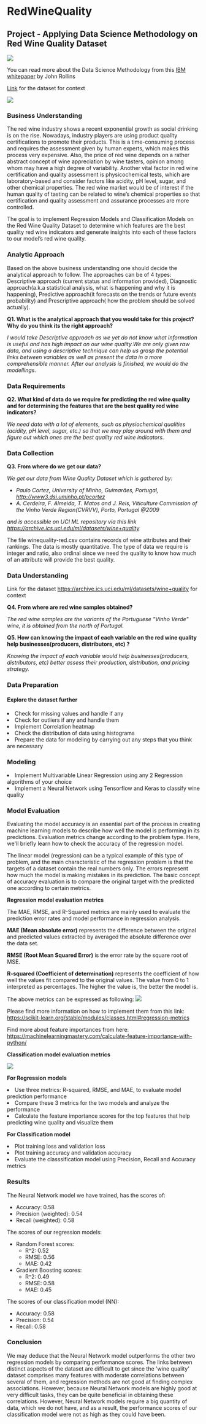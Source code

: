 # RedWineQuality
## Project - Applying Data Science Methodology on Red Wine Quality Dataset

<img src="https://media.giphy.com/media/jRuv9xc10lVyE/giphy.gif">

You can read more about the Data Science Methodology from this [IBM whitepaper](https://tdwi.org/~/media/64511A895D86457E964174EDC5C4C7B1.PDF) by John Rollins

[Link](https://archive.ics.uci.edu/ml/datasets/wine+quality) for the dataset for context

<img src="https://media-exp1.licdn.com/dms/image/C4D12AQGOPVf5iqhhwQ/article-inline_image-shrink_1000_1488/0/1597756152693?e=1652918400&v=beta&t=iKZ2jX3khsx11lD9JyZWDz-j-Gt2hZsKPXz5rZ0iE1M">

### Business Understanding

The red wine industry shows a recent exponential growth as social drinking is on the rise. Nowadays, industry players are using product quality certifications to promote their products. This is a time-consuming process and requires the assessment given by human experts, which makes this process very expensive. Also, the price of red wine depends on a rather abstract concept of wine appreciation by wine tasters, opinion among whom may have a high degree of variability. Another vital factor in red wine certification and quality assessment is physicochemical tests, which are laboratory-based and consider factors like acidity, pH level, sugar, and other chemical properties. The red wine market would be of interest if the human quality of tasting can be related to wine’s chemical properties so that certification and quality assessment and assurance processes are more controlled. 

The goal is to implement Regression Models and Classification Models on the Red Wine Quality Dataset to determine which features are the best quality red wine indicators and generate insights into each of these factors to our model’s red wine quality.

### Analytic Approach
Based on the above business understanding one should decide the analytical approach to follow. The approaches can be of 4 types: Descriptive approach (current status and information provided), Diagnostic approach(a.k.a statistical analysis, what is happening and why it is happening), Predictive approach(it forecasts on the trends or future events probability) and Prescriptive approach( how the problem should be solved actually).

**Q1. What is the analytical approach that you would take for this project? Why do you think its the right approach?**

*I would take Descriptive approach as we yet do not know what information is useful and has high impact on our wine quality.We are only given raw data, and using a descriptive technique can help us grasp the potential links between variables as well as present the data in a more comprehensible manner. After our analysis is finished, we would do the modellings.*

### Data Requirements

**Q2. What kind of data do we require for predicting the red wine quality and for determining the features that are the best quality red wine indicators?**

*We need data with a lot of elements, such as physiochemical qualities (acidity, pH level, sugar, etc.) so that we may play around with them and figure out which ones are the best quality red wine indicators.*

### Data Collection

**Q3. From where do we get our data?**

*We get our data from Wine Quality Dataset which is gathered by:*
- *Paulo Cortez, University of Minho, Guimarães, Portugal, http://www3.dsi.uminho.pt/pcortez*
- *A. Cerdeira, F. Almeida, T. Matos and J. Reis, Viticulture Commission of the Vinho Verde Region(CVRVV), Porto, Portugal
@2009*

*and is accessible on UCI ML repository via this link https://archive.ics.uci.edu/ml/datasets/wine+quality*

The file winequality-red.csv contains records of wine attributes and their rankings. The data is mostly quantitative. The type of data we require is integer and ratio, also ordinal since we need the quality to know how much of an attribute will provide the best quality. 

### Data Understanding

Link for the dataset https://archive.ics.uci.edu/ml/datasets/wine+quality for context

**Q4. From where are red wine samples obtained?**

*The red wine samples are the variants of the Portuguese "Vinho Verde" wine, it is obtained from the north of Portugal.*

**Q5. How can knowing the impact of each variable on the red wine quality help businesses(producers, distributors, etc) ?**

*Knowing the impact of each variable would help businesses(producers, distributors, etc) better assess their production, distribution, and pricing strategy.*

### Data Preparation

#### Explore the dataset further
<li>Check for missing values and handle if any</li>
<li>Check for outliers if any and handle them</li>
<li>Implement Correlation heatmap</li>
<li>Check the distribution of data using histograms</li>
<li>Prepare the data for modeling by carrying out any steps that you think are necessary</li>

### Modeling

<li>Implement Multivariable Linear Regression using any 2 Regression algorithms of your choice</li>
<li>Implement a Neural Network using Tensorflow and Keras to classify wine quality</li>

### Model Evaluation

Evaluating the model accuracy is an essential part of the process in creating machine learning models to describe how well the model is performing in its predictions. Evaluation metrics change according to the problem type. Here, we'll briefly learn how to check the accuracy of the regression model.

The linear model (regression) can be a typical example of this type of problem, and the main characteristic of the regression problem is that the targets of a dataset contain the real numbers only. The errors represent how much the model is making mistakes in its prediction. The basic concept of accuracy evaluation is to compare the original target with the predicted one according to certain metrics.


**Regression model evaluation metrics**

The MAE, RMSE, and R-Squared metrics are mainly used to evaluate the prediction error rates and model performance in regression analysis.

**MAE (Mean absolute error)** represents the difference between the original and predicted values extracted by averaged the absolute difference over the data set.

**RMSE (Root Mean Squared Error)** is the error rate by the square root of MSE.

**R-squared (Coefficient of determination)** represents the coefficient of how well the values fit compared to the original values. The value from 0 to 1 interpreted as percentages. The higher the value is, the better the model is.

The above metrics can be expressed as following:
<img src = "https://4.bp.blogspot.com/-wG7IbjTfE6k/XGUvqm7TCVI/AAAAAAAAAZU/vpH1kuKTIooKTcVlnm1EVRCXLVZM9cPNgCLcBGAs/s1600/formula-MAE-MSE-RMSE-RSquared.JPG">

Please find more information on how to implement them from this link: https://scikit-learn.org/stable/modules/classes.html#regression-metrics

Find more about feature importances from here: https://machinelearningmastery.com/calculate-feature-importance-with-python/

**Classification model evaluation metrics**

<img src="https://www.researchgate.net/publication/336402347/figure/fig3/AS:812472659349505@1570719985505/Calculation-of-Precision-Recall-and-Accuracy-in-the-confusion-matrix.ppm">

**For Regression models**
<li>Use three metrics: R-squared, RMSE, and MAE, to evaluate model prediction performance</li>
<li>Compare these 3 metrics for the two models and analyze the performance</li>
<li>Calculate the feature importance scores for the top features that help predicting wine quality and visualize them</li>

**For Classification model**
<li> Plot training loss and validation loss </li>
<li> Plot training accuracy and validation accuracy </li>
<li> Evaluate the classsification model using Precision, Recall and Accuracy metrics </li>

### Results
The Neural Network model we have trained, has the scores of:
- Accuracy: 0.58
- Precision (weighted): 0.54
- Recall (weighted): 0.58

The scores of our regression models:
- Random Forest scores: 
  - R^2: 0.52
  - RMSE: 0.56
  - MAE: 0.42
- Gradient Boosting scores: 
  - R^2: 0.49
  - RMSE: 0.58
  - MAE: 0.45

The scores of our classification model (NN):
- Accuracy: 0.58
- Precision: 0.54
- Recall: 0.58


### Conclusion
We may deduce that the Neural Network model outperforms the other two regression models by comparing performance scores. The links between distinct aspects of the dataset are difficult to get since the 'wine quality' dataset comprises many features with moderate correlations between several of them, and regression methods are not good at finding complex associations. However, because Neural Network models are highly good at very difficult tasks, they can be quite beneficial in obtaining these correlations. However, Neural Network models require a big quantity of data, which we do not have, and as a result, the performance scores of our classification model were not as high as they could have been.


